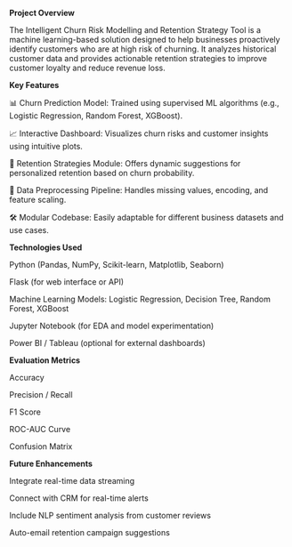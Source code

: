 **Project Overview**

The Intelligent Churn Risk Modelling and Retention Strategy Tool is a machine learning-based solution designed to help businesses proactively identify customers who are at high risk of churning. It analyzes historical customer data and provides actionable retention strategies to improve customer loyalty and reduce revenue loss.

**Key Features**

📊 Churn Prediction Model: Trained using supervised ML algorithms (e.g., Logistic Regression, Random Forest, XGBoost).

📈 Interactive Dashboard: Visualizes churn risks and customer insights using intuitive plots.

🧩 Retention Strategies Module: Offers dynamic suggestions for personalized retention based on churn probability.

🧹 Data Preprocessing Pipeline: Handles missing values, encoding, and feature scaling.

🛠️ Modular Codebase: Easily adaptable for different business datasets and use cases.

**Technologies Used**

Python (Pandas, NumPy, Scikit-learn, Matplotlib, Seaborn)

Flask (for web interface or API)

Machine Learning Models: Logistic Regression, Decision Tree, Random Forest, XGBoost

Jupyter Notebook (for EDA and model experimentation)

Power BI / Tableau (optional for external dashboards)

**Evaluation Metrics**

Accuracy

Precision / Recall

F1 Score

ROC-AUC Curve

Confusion Matrix

**Future Enhancements**

Integrate real-time data streaming

Connect with CRM for real-time alerts

Include NLP sentiment analysis from customer reviews

Auto-email retention campaign suggestions
